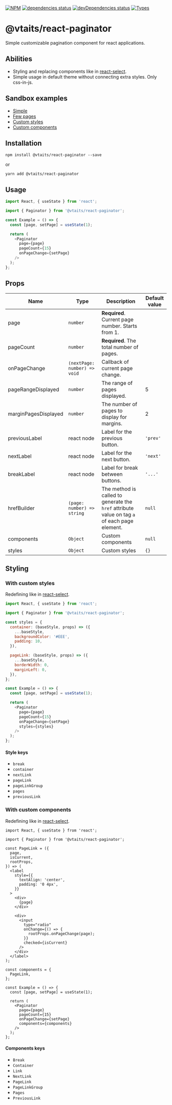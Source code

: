 [![NPM](https://img.shields.io/npm/v/@vtaits/react-paginator.svg)](https://www.npmjs.com/package/@vtaits/react-paginator)
[![dependencies status](https://david-dm.org/vtaits/react-paginator/status.svg?path=packages/react-paginator)](https://david-dm.org/vtaits/react-paginator?path=packages/react-paginator)
[![devDependencies status](https://david-dm.org/vtaits/react-paginator/dev-status.svg?path=packages/react-paginator)](https://david-dm.org/vtaits/react-paginator?path=packages/react-paginator&type=dev)
[![Types](https://img.shields.io/npm/types/@vtaits/react-paginator.svg)](https://www.npmjs.com/package/@vtaits/react-paginator)

# @vtaits/react-paginator

Simple customizable pagination component for react applications.

## Abilities

- Styling and replacing components like in [react-select](https://react-select.com/styles).
- Simple usage in default theme without connecting extra styles. Only css-in-js.

## Sandbox examples

- [Simple](https://codesandbox.io/s/3cvut)
- [Few pages](https://codesandbox.io/s/rv12j)
- [Custom styles](https://codesandbox.io/s/g1358)
- [Custom components](https://codesandbox.io/s/58tvx)

## Installation

```
npm install @vtaits/react-paginator --save
```

or

```
yarn add @vtaits/react-paginator
```

## Usage

```javascript
import React, { useState } from 'react';

import { Paginator } from '@vtaits/react-paginator';

const Example = () => {
  const [page, setPage] = useState(1);

  return (
    <Paginator
      page={page}
      pageCount={15}
      onPageChange={setPage}
    />
  );
};
```

## Props

| Name | Type | Description | Default value |
|--|--|--|--|
| page | `number` | **Required**. Current page number. Starts from 1. | |
| pageCount | `number` | **Required**. The total number of pages. |  |
| onPageChange | `(nextPage: number) => void` | Callback of current page change. |  |
| pageRangeDisplayed | `number` | The range of pages displayed. | 5 |
| marginPagesDisplayed | `number` | The number of pages to display for margins. | 2 |
| previousLabel | react node | Label for the previous button. | `'prev'` |
| nextLabel | react node | Label for the next button. | `'next'` |
| breakLabel | react node | Label for break between buttons. | `'...'` |
| hrefBuilder | `(page: number) => string` | The method is called to generate the `href` attribute value on tag `a` of each page element. | `null` |
| components | `Object` | Custom components | `null` |
| styles | `Object` | Custom styles | `{}` |

## Styling

### With custom styles

Redefining like in [react-select](https://react-select.com/styles).

```javascript
import React, { useState } from 'react';

import { Paginator } from '@vtaits/react-paginator';

const styles = {
  container: (baseStyle, props) => ({
    ...baseStyle,
    backgroundColor: '#EEE',
    padding: 10,
  }),

  pageLink: (baseStyle, props) => ({
    ...baseStyle,
    borderWidth: 0,
    marginLeft: 0,
  }),
};

const Example = () => {
  const [page, setPage] = useState(1);

  return (
    <Paginator
      page={page}
      pageCount={15}
      onPageChange={setPage}
      styles={styles}
    />
  );
};
```

#### Style keys

- `break`
- `container`
- `nextLink`
- `pageLink`
- `pageLinkGroup`
- `pages`
- `previousLink`

### With custom components

Redefining like in [react-select](https://react-select.com/components).

```
import React, { useState } from 'react';

import { Paginator } from '@vtaits/react-paginator';

const PageLink = ({
  page,
  isCurrent,
  rootProps,
}) => (
  <label
    style={{
      textAlign: 'center',
      padding: '0 4px',
    }}
  >
    <div>
      {page}
    </div>

    <div>
      <input
        type="radio"
        onChange={() => {
          rootProps.onPageChange(page);
        }}
        checked={isCurrent}
      />
    </div>
  </label>
);

const components = {
  PageLink,
};

const Example = () => {
  const [page, setPage] = useState(1);

  return (
    <Paginator
      page={page}
      pageCount={15}
      onPageChange={setPage}
      components={components}
    />
  );
};
```

#### Components keys

- `Break`
- `Container`
- `Link`
- `NextLink`
- `PageLink`
- `PageLinkGroup`
- `Pages`
- `PreviousLink`
